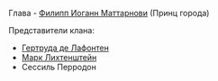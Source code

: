 Глава - [Филипп Иоганн Маттарнови](</Дело/Филипп Иоганн Маттарнови.md>) (Принц города)

Представители клана:
- [Гертруда де Лафонтен](</Дело/Гертруда де Лафонтен.md>)
- [Марк Лихтенштейн](</Дело/Марк Лихтенштейн.md>)
- Сессиль Перродон
